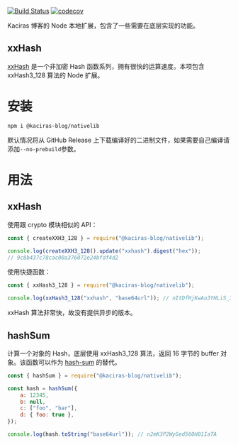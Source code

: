 [![Build Status](https://travis-ci.org/kaciras-blog/nativelib.svg?branch=master)](https://travis-ci.org/kaciras-blog/nativelib)
[![codecov](https://codecov.io/gh/kaciras-blog/nativelib/branch/master/graph/badge.svg?token=XBI5620UXW)](https://codecov.io/gh/kaciras-blog/nativelib)

Kaciras 博客的 Node 本地扩展，包含了一些需要在底层实现的功能。

## xxHash

[xxHash](https://github.com/Cyan4973/xxHash) 是一个非加密 Hash 函数系列，拥有很快的运算速度。本项包含 xxHash3_128 算法的 Node 扩展。

# 安装

```shell script
npm i @kaciras-blog/nativelib
```

默认情况将从 GitHub Release 上下载编译好的二进制文件，如果需要自己编译请添加`--no-prebuild`参数。

# 用法

## xxHash

使用跟 crypto 模块相似的 API：

```javascript
const { createXXH3_128 } = require("@kaciras-blog/nativelib");

console.log(createXXH3_128().update("xxhash").digest("hex"));
// 9c8b437c78cac00a376072e24bfdf4d2
```

使用快捷函数：

```javascript
const { xxHash3_128 } = require("@kaciras-blog/nativelib");

console.log(xxHash3_128("xxhash", "base64url")); // nItDfHjKwAo3YHLiS_300g
```

xxHash 算法非常快，故没有提供异步的版本。

## hashSum

计算一个对象的 Hash，底层使用 xxHash3_128 算法，返回 16 字节的 buffer 对象。该函数可以作为 [hash-sum](https://github.com/bevacqua/hash-sum) 的替代。

```javascript
const { hashSum } = require("@kaciras-blog/nativelib");

const hash = hashSum({
	a: 12345,
	b: null,
	c: ["foo", "bar"],
	d: { foo: true },
});

console.log(hash.toString("base64url")); // n2mK3P2WyGed560H01IaTA
```
